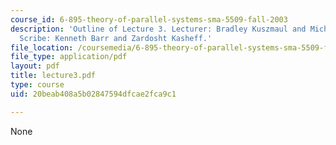 ```yaml
---
course_id: 6-895-theory-of-parallel-systems-sma-5509-fall-2003
description: 'Outline of Lecture 3. Lecturer: Bradley Kuszmaul and Michael Bender.
  Scribe: Kenneth Barr and Zardosht Kasheff.'
file_location: /coursemedia/6-895-theory-of-parallel-systems-sma-5509-fall-2003/20beab408a5b02847594dfcae2fca9c1_lecture3.pdf
file_type: application/pdf
layout: pdf
title: lecture3.pdf
type: course
uid: 20beab408a5b02847594dfcae2fca9c1

---
```

None